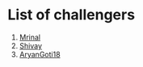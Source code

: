 # List of challengers
1. [Mrinal](https://github.com/mrinal1224)
2. [Shivay](https://github.com/shivaylamba)
3. [AryanGoti18](https://github.com/AryanGoti18)

